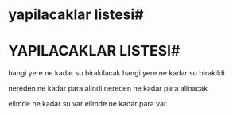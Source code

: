 # yapilacaklar listesi#
# YAPILACAKLAR LISTESI#
hangi yere ne kadar su birakilacak
hangi yere ne kadar su birakildi

nereden ne kadar para alindi
nereden ne kadar para alinacak

elimde ne kadar su var
elimde ne kadar para var


